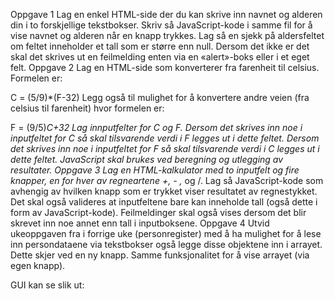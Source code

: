 Oppgave 1
Lag en enkel HTML-side der du kan skrive inn navnet og alderen din i to forskjellige
tekstbokser. Skriv så JavaScript-kode i samme fil for å vise navnet og alderen når en knapp
trykkes. Lag så en sjekk på aldersfeltet om feltet inneholder et tall som er større enn null.
Dersom det ikke er det skal det skrives ut en feilmelding enten via en «alert»-boks eller i et
eget felt.
Oppgave 2
Lag en HTML-side som konverterer fra farenheit til celsius. Formelen er:

C = (5/9)*(F-32)
Legg også til mulighet for å konvertere andre veien (fra celsius til farenheit) hvor formelen er:

F = (9/5)*C+32
Lag innputfelter for C og F.
Dersom det skrives inn noe i inputfeltet for C så skal tilsvarende verdi i F legges ut i dette feltet.
Dersom det skrives inn noe i inputfeltet for F så skal tilsvarende verdi i C legges ut i dette feltet.
JavaScript skal brukes ved beregning og utlegging av resultater.
Oppgave 3
Lag en HTML-kalkulator med to inputfelt og fire knapper, en for hver av regneartene +, - ,* og /.
Lag så JavaScript-kode som avhengig av hvilken knapp som er trykket viser resultatet av
regnestykket. Det skal også valideres at inputfeltene bare kan inneholde tall (også dette i form
av JavaScript-kode). Feilmeldinger skal også vises dersom det blir skrevet inn noe annet enn tall i
inputboksene. 
Oppgave 4
Utvid ukeoppgaven fra i forrige uke (personregister) med å ha mulighet for å lese inn persondataene via tekstbokser også legge disse objektene inn i arrayet. Dette skjer ved en ny knapp. Samme funksjonalitet for å vise arrayet (via egen knapp).

GUI kan se slik ut:

